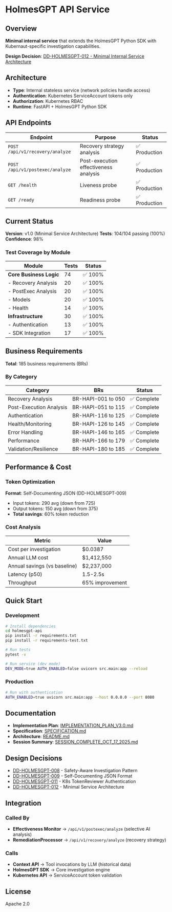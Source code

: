 # HolmesGPT API Service

## Overview

**Minimal internal service** that extends the HolmesGPT Python SDK with Kubernaut-specific investigation capabilities.

**Design Decision**: [DD-HOLMESGPT-012 - Minimal Internal Service Architecture](../docs/architecture/decisions/DD-HOLMESGPT-012-Minimal-Internal-Service-Architecture.md)

## Architecture

- **Type**: Internal stateless service (network policies handle access)
- **Authentication**: Kubernetes ServiceAccount tokens only
- **Authorization**: Kubernetes RBAC
- **Runtime**: FastAPI + HolmesGPT Python SDK

## API Endpoints

| Endpoint | Purpose | Status |
|----------|---------|--------|
| `POST /api/v1/recovery/analyze` | Recovery strategy analysis | ✅ Production |
| `POST /api/v1/postexec/analyze` | Post-execution effectiveness analysis | ✅ Production |
| `GET /health` | Liveness probe | ✅ Production |
| `GET /ready` | Readiness probe | ✅ Production |

## Current Status

**Version**: v1.0 (Minimal Service Architecture)
**Tests**: 104/104 passing (100%)
**Confidence**: 98%

### Test Coverage by Module

| Module | Tests | Status |
|--------|-------|--------|
| **Core Business Logic** | 74 | ✅ 100% |
| - Recovery Analysis | 20 | ✅ 100% |
| - PostExec Analysis | 20 | ✅ 100% |
| - Models | 20 | ✅ 100% |
| - Health | 14 | ✅ 100% |
| **Infrastructure** | 30 | ✅ 100% |
| - Authentication | 13 | ✅ 100% |
| - SDK Integration | 17 | ✅ 100% |

## Business Requirements

**Total**: 185 business requirements (BRs)

### By Category

| Category | BRs | Status |
|----------|-----|--------|
| Recovery Analysis | BR-HAPI-001 to 050 | ✅ Complete |
| Post-Execution Analysis | BR-HAPI-051 to 115 | ✅ Complete |
| Authentication | BR-HAPI-116 to 125 | ✅ Complete |
| Health/Monitoring | BR-HAPI-126 to 145 | ✅ Complete |
| Error Handling | BR-HAPI-146 to 165 | ✅ Complete |
| Performance | BR-HAPI-166 to 179 | ✅ Complete |
| Validation/Resilience | BR-HAPI-180 to 185 | ✅ Complete |

## Performance & Cost

### Token Optimization

**Format**: Self-Documenting JSON (DD-HOLMESGPT-009)
- Input tokens: 290 avg (down from 725)
- Output tokens: 150 avg (down from 375)
- **Total savings**: 60% token reduction

### Cost Analysis

| Metric | Value |
|--------|-------|
| Cost per investigation | $0.0387 |
| Annual LLM cost | $1,412,550 |
| Annual savings (vs baseline) | $2,237,000 |
| Latency (p50) | 1.5-2.5s |
| Throughput | 65% improvement |

## Quick Start

### Development

```bash
# Install dependencies
cd holmesgpt-api
pip install -r requirements.txt
pip install -r requirements-test.txt

# Run tests
pytest -v

# Run service (dev mode)
DEV_MODE=true AUTH_ENABLED=false uvicorn src.main:app --reload
```

### Production

```bash
# Run with authentication
AUTH_ENABLED=true uvicorn src.main:app --host 0.0.0.0 --port 8080
```

## Documentation

- **Implementation Plan**: [IMPLEMENTATION_PLAN_V3.0.md](../docs/services/stateless/holmesgpt-api/IMPLEMENTATION_PLAN_V3.0.md)
- **Specification**: [SPECIFICATION.md](../docs/services/stateless/holmesgpt-api/SPECIFICATION.md)
- **Architecture**: [README.md](../docs/services/stateless/holmesgpt-api/README.md)
- **Session Summary**: [SESSION_COMPLETE_OCT_17_2025.md](../docs/services/stateless/holmesgpt-api/docs/SESSION_COMPLETE_OCT_17_2025.md)

## Design Decisions

- [DD-HOLMESGPT-008](../docs/architecture/decisions/DD-HOLMESGPT-008-Safety-Aware-Investigation.md) - Safety-Aware Investigation Pattern
- [DD-HOLMESGPT-009](../docs/architecture/decisions/DD-HOLMESGPT-009-Self-Documenting-JSON-Format.md) - Self-Documenting JSON Format
- [DD-HOLMESGPT-011](../docs/architecture/decisions/DD-HOLMESGPT-011-Authentication-Strategy.md) - K8s TokenReviewer Authentication
- [DD-HOLMESGPT-012](../docs/architecture/decisions/DD-HOLMESGPT-012-Minimal-Internal-Service-Architecture.md) - Minimal Service Architecture

## Integration

### Called By

- **Effectiveness Monitor** → `/api/v1/postexec/analyze` (selective AI analysis)
- **RemediationProcessor** → `/api/v1/recovery/analyze` (recovery strategy)

### Calls

- **Context API** → Tool invocations by LLM (historical data)
- **HolmesGPT SDK** → Core investigation engine
- **Kubernetes API** → ServiceAccount token validation

## License

Apache 2.0
